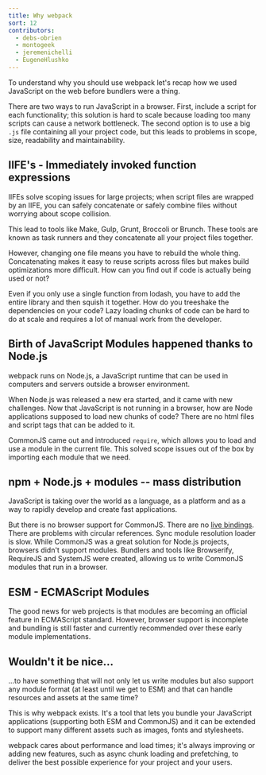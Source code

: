 ```yaml
---
title: Why webpack
sort: 12
contributors:
  - debs-obrien
  - montogeek
  - jeremenichelli
  - EugeneHlushko
---
```


To understand why you should use webpack let's recap how we used JavaScript on the web before bundlers were a thing.

There are two ways to run JavaScript in a browser. First, include a script for each functionality; this solution is hard to scale because loading too many scripts can cause a network bottleneck. The second option is to use a big `.js` file containing all your project code, but this leads to problems in scope, size, readability and maintainability.


## IIFE's - Immediately invoked function expressions

IIFEs solve scoping issues for large projects; when script files are wrapped by an IIFE, you can safely concatenate or safely combine files without worrying about scope collision.

This lead to tools like Make, Gulp, Grunt, Broccoli or Brunch. These tools are known as task runners and they concatenate all your project files together.

However, changing one file means you have to rebuild the whole thing. Concatenating makes it easy to reuse scripts across files but makes build optimizations more difficult. How can you find out if code is actually being used or not?

Even if you only use a single function from lodash, you have to add the entire library and then squish it together. How do you treeshake the dependencies on your code? Lazy loading chunks of code can be hard to do at scale and requires a lot of manual work from the developer.


## Birth of JavaScript Modules happened thanks to Node.js

webpack runs on Node.js, a JavaScript runtime that can be used in computers and servers outside a browser environment.

When Node.js was released a new era started, and it came with new challenges. Now that JavaScript is not running in a browser, how are Node applications supposed to load new chunks of code? There are no html files and script tags that can be added to it.

CommonJS came out and introduced `require`, which allows you to load and use a module in the current file. This solved scope issues out of the box by importing each module that we need.


## npm + Node.js + modules -- mass distribution

JavaScript is taking over the world as a language, as a platform and as a way to rapidly develop and create fast applications.

But there is no browser support for CommonJS. There are no [live bindings](https://medium.com/webpack/the-state-of-javascript-modules-4636d1774358). There are problems with circular references. Sync module resolution loader is slow. While CommonJS was a great solution for Node.js projects, browsers didn't support modules. Bundlers and tools like Browserify, RequireJS and SystemJS were created, allowing us to write CommonJS modules that run in a browser.


## ESM - ECMAScript Modules

The good news for web projects is that modules are becoming an official feature in ECMAScript standard. However, browser support is incomplete and bundling is still faster and currently recommended over these early module implementations.


## Wouldn't it be nice…

...to have something that will not only let us write modules but also support any module format (at least until we get to ESM) and that can handle resources and assets at the same time?

This is why webpack exists. It's a tool that lets you bundle your JavaScript applications (supporting both ESM and CommonJS) and it can be extended to support many different assets such as images, fonts and stylesheets.

webpack cares about performance and load times; it's always improving or adding new features, such as async chunk loading and prefetching, to deliver the best possible experience for your project and your users.

